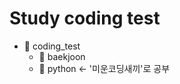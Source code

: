Study coding test
=============
- :file_folder: coding_test
  - :open_file_folder: baekjoon
  - :open_file_folder: python ← '미운코딩새끼'로 공부
